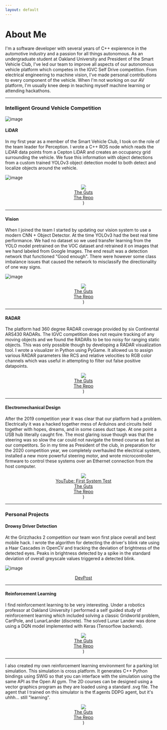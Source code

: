 ```yaml
---
layout: default
---
```


# About Me

I'm a software developer with several years of C++ expierence in the automotive industry and a passion for all things autonomous. As an undergraduate student at Oakland University and President of the Smart Vehicle Club, I've led our team to improve all aspects of our autonomous vehicle platform which competes in the IGVC Self Drive competition. From electrical engineering to machine vision, I've made personal contributions to every component of the vehicle. When I'm not working on our AV platform, I'm usually knee deep in teaching myself machine learning or attending hackathons. 

---

### Intelligent Ground Vehicle Competition

![image](/assets/images/gem.jpg)


#### LiDAR

In my first year as a member of the Smart Vehicle Club, I took on the role of the team leader for Perception. I wrote a C++ ROS node which reads the LiDAR data points from a Cepton LiDAR and creates an occupancy grid surrounding the vehicle. We fuse this information with object detections from a custom trained YOLOv3 object detection model to both detect and localize objects around the vehicle.

![image](/assets/images/lidar_on_roof.jpg)

<p align="center">
	<img src="/assets/images/lidar_road.gif">
<br>
	<a href="https://github.com/oaklandsmartvehicles/ou_self_drive_ros/blob/master/perception/src/PointMap.cpp">The Guts</a>
<br>
	<a href="https://github.com/oaklandsmartvehicles/ou_self_drive_ros/">The Repo</a>
<br>)
</p>

---

#### Vision

When I joined the team I started by updating our vision system to use a modern CNN + Object Detector. At the time YOLOv3 had the best real time performance. We had no dataset so we used transfer learning from the YOLO model pretrained on the VOC dataset and retrained it on images that we hand labeled from Google Images. The end result was a detection network that functioned "Good enough". There were however some class imbalance issues that caused the network to misclassify the directionality of one way signs.

![image](/assets/images/labeling.png)

<p align="center">
	<img src="/assets/images/LiDAR.gif">
<br>
	<a href="https://github.com/oaklandsmartvehicles/ou_self_drive_ros/blob/master/yolo/src/YOLO.cpp">The Guts</a>
<br>
	<a href="https://github.com/oaklandsmartvehicles/ou_self_drive_ros/tree/master/yolo">The Repo</a>
<br>)
</p>

---

#### RADAR

The platform had 360 degree RADAR coverage provided by six Continental ARS430 RADARs. The IGVC competition does not require tracking of any moving objects and we found the RADARs to be too noisy for ranging static objects. This was only possible though by developing a RADAR visualization tool. I wrote a visualizer in Python using PyGame. It allowed us to assign various RADAR parameters like RCS and relative velocities to RGB color channels which was useful in attempting to filter out false positive datapoints.

<p align="center">
	<img src="/assets/images/RADAR.gif">
<br>
	<a href="https://github.com/oaklandsmartvehicles/ou_self_drive_ros/blob/add-RADAR/radar/visualize/main.py">The Guts</a>
<br>
	<a href="https://github.com/oaklandsmartvehicles/ou_self_drive_ros/tree/add-RADAR/radar/visualize">The Repo</a>
<br>)
</p>

---

#### Electromechanical Design

After the 2019 competition year it was clear that our platform had a problem. Electrically it was a hacked together mess of Arduinos and circuits held together with hopes, dreams, and in some cases duct tape. At one point a USB hub literally caught fire. The most glaring issue though was that the steering was so slow the car could not navigate the timed course as fast as our competitors. So in my time as President of the club, in preparation for the 2020 competition year, we completely overhauled the electrical system, installed a new more powerful steering motor, and wrote microcontroller firmware to control these systems over an Ethernet connection from the host computer.

<p align="center">
	<img src="/assets/images/RADAR.gif">
<br>	
	<a href="https://www.youtube.com/watch?v=7-SMA4yzBNs">YouTube: First System Test</a>
<br>
	<a href="https://github.com/oaklandsmartvehicles/DriveByWireECU/blob/master/DriveByWireECU/DriveByWireIO.c">The Guts</a>
<br>
	<a href="https://github.com/oaklandsmartvehicles/DriveByWireECU/tree/master/DriveByWireECU">The Repo</a>
<br>)
</p>


---

### Personal Projects

#### Drowsy Driver Detection

At the Grizzhacks 2 competition our team won first place overall and best mobile hack. I wrote the algorithm for detecting the driver's blink rate using a Haar Cascades in OpenCV and tracking the deviation of brightness of the detected eyes. Peaks in brightness detected by a spike in the standard deviation of overall greyscale values triggered a detected blink.

![image](/assets/images/daydream.jpg)

<p align="center">
	<a href="https://devpost.com/software/daydream-detector-aka-anti-sleep-5000">DevPost</a>
</p>

---

#### Reinforcement Learning

I find reinforcement learning to be very interesting. Under a robotics professor at Oakland University I performed a self guided study of reinforcement learning which included solving a classic Gridworld problem, CartPole, and LunarLander (discrete). The solved Lunar Lander was done using a DQN model implemented with Keras (Tensorflow backend).

<p align="center">
	<img src="/assets/images/lunar_lander.gif">
<br>
	<a href="https://github.com/John-Brooks/ReinforcementLearning/blob/master/LunarLander/tfmodel.py">The Guts</a>
<br>
	<a href="https://github.com/John-Brooks/ReinforcementLearning/tree/master/LunarLander">The Repo</a>
<br>)
</p>

---

I also created my own reinforcement learning environment for a parking lot simulation. This simulation is cross platform. It generates C++ Python bindings using SWIG so that you can interface with the simulation using the same API as the Open AI gym. The 2D courses can be designed using a vector graphics program as they are loaded using a standard .svg file. The agent that I trained on this simulator is the tf.agents DDPG agent, but it's uhhh... still "learning".

<p align="center">
	<img src="/assets/images/scared_car.gif">
<br>
	<a href="https://github.com/John-Brooks/IGVC-Gem-Simulator/blob/master/src/Vehicle.cpp">The Guts</a>
<br>
	<a href="https://github.com/John-Brooks/IGVC-Gem-Simulator">The Repo</a>
<br>)
</p>

 

